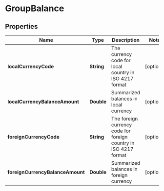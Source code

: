 
# GroupBalance

## Properties
Name | Type | Description | Notes
------------ | ------------- | ------------- | -------------
**localCurrencyCode** | **String** | The currency code for local country in ISO 4217 format |  [optional]
**localCurrencyBalanceAmount** | **Double** | Summarized balances in local currency |  [optional]
**foreignCurrencyCode** | **String** | The foreign currency code for foreign country in ISO 4217 format |  [optional]
**foreignCurrencyBalanceAmount** | **Double** | Summarized balances in foreign currency |  [optional]



